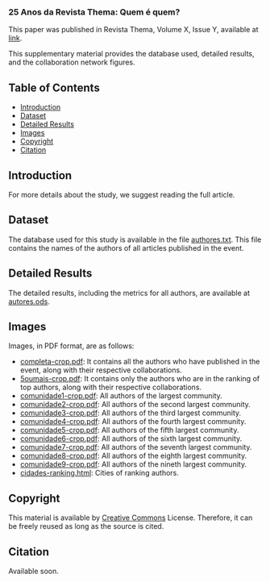 ### 25 Anos da Revista Thema: Quem é quem?

This paper was published in Revista Thema, Volume X, Issue Y, available at [link](https://periodicos.ifsul.edu.br/index.php/thema).

This supplementary material provides the database used, detailed results, and the collaboration network figures.

## Table of Contents

- [Introduction](#Introduction)
- [Dataset](#Dataset)
- [Detailed Results](#Detailed-Results)
- [Images](#Images)
- [Copyright](#Copyright)
- [Citation](#Citation)

## Introduction

For more details about the study, we suggest reading the full article.

## Dataset

The database used for this study is available in the file [authores.txt](https://github.com/Sandrocamargo/publications/blob/main/revistathema2024/sna/autores.txt). This file contains the names of the authors of all articles published in the event.

## Detailed Results

The detailed results, including the metrics for all authors, are available at [autores.ods](https://github.com/Sandrocamargo/publications/blob/main/revistathema2024/sna/autores.ods). 

## Images

Images, in PDF format, are as follows:
- [completa-crop.pdf](https://github.com/Sandrocamargo/publications/blob/main/revistathema2024/sna/completa-crop.pdf): It contains all the authors who have published in the event, along with their respective collaborations.
- [5oumais-crop.pdf](https://github.com/Sandrocamargo/publications/blob/main/revistathema2024/sna/5oumais-crop.pdf): It contains only the authors who are in the ranking of top authors, along with their respective collaborations.
- [comunidade1-crop.pdf](https://github.com/Sandrocamargo/publications/blob/main/revistathema2024/sna/comunidade1-crop.pdf): All authors of the largest community.
- [comunidade2-crop.pdf](https://github.com/Sandrocamargo/publications/blob/main/revistathema2024/sna/comunidade2-crop.pdf): All authors of the second largest community.
- [comunidade3-crop.pdf](https://github.com/Sandrocamargo/publications/blob/main/revistathema2024/sna/comunidade3-crop.pdf): All authors of the third largest community.
- [comunidade4-crop.pdf](https://github.com/Sandrocamargo/publications/blob/main/revistathema2024/sna/comunidade4-crop.pdf): All authors of the fourth largest community.
- [comunidade5-crop.pdf](https://github.com/Sandrocamargo/publications/blob/main/revistathema2024/sna/comunidade5-crop.pdf): All authors of the fifth largest community.
- [comunidade6-crop.pdf](https://github.com/Sandrocamargo/publications/blob/main/revistathema2024/sna/comunidade6-crop.pdf): All authors of the sixth largest community.
- [comunidade7-crop.pdf](https://github.com/Sandrocamargo/publications/blob/main/revistathema2024/sna/comunidade7-crop.pdf): All authors of the seventh largest community.
- [comunidade8-crop.pdf](https://github.com/Sandrocamargo/publications/blob/main/revistathema2024/sna/comunidade8-crop.pdf): All authors of the eighth largest community.
- [comunidade9-crop.pdf](https://github.com/Sandrocamargo/publications/blob/main/revistathema2024/sna/comunidade9-crop.pdf): All authors of the nineth largest community.
- [cidades-ranking.html](https://github.com/Sandrocamargo/publications/blob/main/revistathema2024/sna/cidades-ranking.html): Cities of ranking authors.


## Copyright

This material is available by [Creative Commons](https://creativecommons.org/licenses/by/3.0/) License. Therefore, it can be freely reused as long as the source is cited.

## Citation

Available soon.
